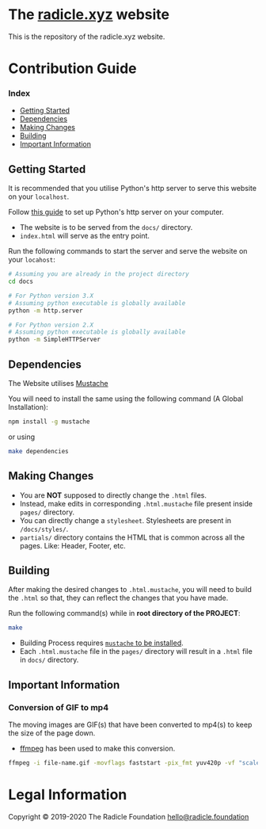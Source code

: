 # The [radicle.xyz](https://radicle.xyz) website

This is the repository of the radicle.xyz website.

# Contribution Guide

### Index

- [Getting Started](#getting-started)
- [Dependencies](#dependencies)
- [Making Changes](#making-changes)
- [Building](#building)
- [Important Information](#important-information)

## Getting Started

It is recommended that you utilise Python's http server to serve this website
on your `localhost`.

Follow [this guide](https://developer.mozilla.org/en-US/docs/Learn/Common_questions/set_up_a_local_testing_server#running_a_simple_local_http_server)
to set up Python's http server on your computer.

- The website is to be served from the `docs/` directory.
- `index.html` will serve as the entry point.

Run the following commands to start the server and serve the website on your `locahost`:

```bash
# Assuming you are already in the project directory
cd docs

# For Python version 3.X
# Assuming python executable is globally available
python -m http.server

# For Python version 2.X
# Assuming python executable is globally available
python -m SimpleHTTPServer
```

## Dependencies

The Website utilises [Mustache](https://github.com/janl/mustache.js#mustachejs---logic-less-mustache-templates-with-javascript)

You will need to install the same using the following command (A Global Installation):

```bash
npm install -g mustache
```

or using

```bash
make dependencies
```

## Making Changes

- You are **NOT** supposed to directly change the `.html` files.
- Instead, make edits in corresponding `.html.mustache`
  file present inside `pages/` directory.
- You can directly change a `stylesheet`. Stylesheets are present in `/docs/styles/`.
- `partials/` directory contains the HTML that is common across all the pages.
  Like: Header, Footer, etc.

## Building

After making the desired changes to `.html.mustache`, you will need to build the `.html`
so that, they can reflect the changes that you have made.

Run the following command(s) while in **root directory of the PROJECT**:

```bash
make
```

- Building Process requires [`mustache` to be installed](#dependencies).
- Each `.html.mustache` file in the `pages/` directory will result in a `.html` file in
  `docs/` directory.

## Important Information

### Conversion of GIF to mp4

The moving images are GIF(s) that have been converted to mp4(s) to keep
the size of the page down.

- [ffmpeg](https://ffmpeg.org/) has been used to make this conversion.

```bash
ffmpeg -i file-name.gif -movflags faststart -pix_fmt yuv420p -vf "scale=trunc(iw/2)*2:trunc(ih/2)*2" -b:v 500k file-name.mp4
```

# Legal Information

Copyright © 2019-2020 The Radicle Foundation <hello@radicle.foundation>
